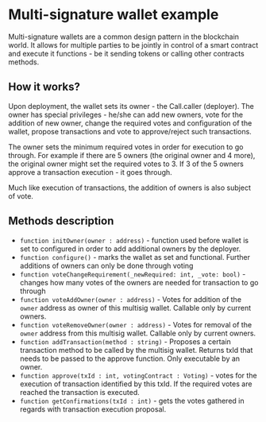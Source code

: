 # Multi-signature wallet example
Multi-signature wallets are a common design pattern in the blockchain world. It allows for multiple parties to be jointly in control of a smart contract and execute it functions - be it sending tokens or calling other contracts methods.

## How it works?
Upon deployment, the wallet sets its owner - the Call.caller (deployer). The owner has special privileges - he/she can add new owners, vote for the addition of new owner, change the required votes and configuration of the wallet, propose transactions and vote to approve/reject such transactions.

The owner sets the minimum required votes in order for execution to go through. For example if there are 5 owners (the original owner and 4 more), the original owner might set the required votes to 3. If 3 of the 5 owners approve a transaction execution - it goes through.

Much like execution of transactions, the addition of owners is also subject of vote.

## Methods description
- `function initOwner(owner : address)` - function used before wallet is set to configured in order to add additional owners by the deployer.
- `function configure()` - marks the wallet as set and functional. Further additions of owners can only be done through voting
- `function voteChangeRequirement(_newRequired: int, _vote: bool)` - changes how many votes of the owners are needed for transaction to go through
- `function voteAddOwner(owner : address)` - Votes for addition of the `owner` address as owner of this multisig wallet. Callable only by current owners.
- `function voteRemoveOwner(owner : address)` - Votes for removal of the `owner` address from this multisig wallet. Callable only by current owners.
- `function addTransaction(method : string)` - Proposes a certain transaction method to be called by the multisig wallet. Returns txId that needs to be passed to the approve function. Only executable by an owner.
- `function approve(txId : int, votingContract : Voting)` - votes for the execution of transaction identified by this txId. If the required votes are reached the transaction is executed.
- `function getConfirmations(txId : int)` - gets the votes gathered in regards with transaction execution proposal.